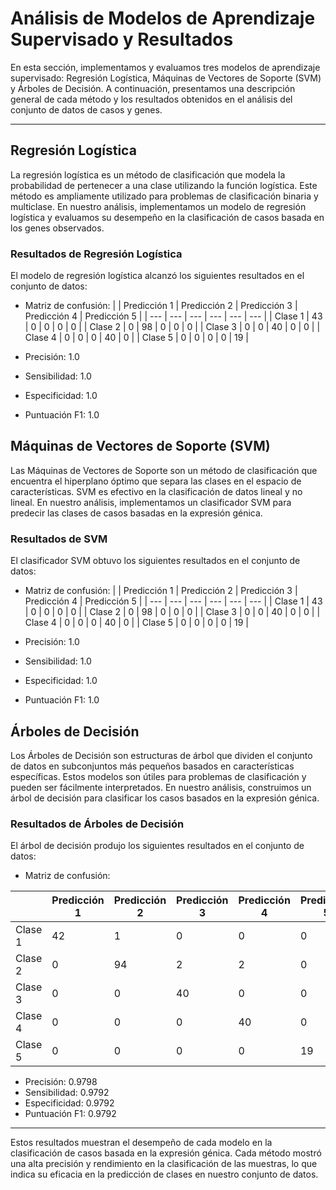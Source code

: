 # Análisis de Modelos de Aprendizaje Supervisado y Resultados

En esta sección, implementamos y evaluamos tres modelos de aprendizaje supervisado: Regresión Logística, Máquinas de Vectores de Soporte (SVM) y Árboles de Decisión. A continuación, presentamos una descripción general de cada método y los resultados obtenidos en el análisis del conjunto de datos de casos y genes.

---

## Regresión Logística

La regresión logística es un método de clasificación que modela la probabilidad de pertenecer a una clase utilizando la función logística. Este método es ampliamente utilizado para problemas de clasificación binaria y multiclase. En nuestro análisis, implementamos un modelo de regresión logística y evaluamos su desempeño en la clasificación de casos basada en los genes observados.

### Resultados de Regresión Logística

El modelo de regresión logística alcanzó los siguientes resultados en el conjunto de datos:

- Matriz de confusión:
|  | Predicción 1 | Predicción 2 | Predicción 3 | Predicción 4 | Predicción 5 |
| --- | --- | --- | --- | --- | --- |
| Clase 1 | 43 | 0 | 0 | 0 | 0 |
| Clase 2 | 0 | 98 | 0 | 0 | 0 |
| Clase 3 | 0 | 0 | 40 | 0 | 0 |
| Clase 4 | 0 | 0 | 0 | 40 | 0 |
| Clase 5 | 0 | 0 | 0 | 0 | 19 |

- Precisión: 1.0
- Sensibilidad: 1.0
- Especificidad: 1.0
- Puntuación F1: 1.0

## Máquinas de Vectores de Soporte (SVM)

Las Máquinas de Vectores de Soporte son un método de clasificación que encuentra el hiperplano óptimo que separa las clases en el espacio de características. SVM es efectivo en la clasificación de datos lineal y no lineal. En nuestro análisis, implementamos un clasificador SVM para predecir las clases de casos basadas en la expresión génica.

### Resultados de SVM

El clasificador SVM obtuvo los siguientes resultados en el conjunto de datos:

- Matriz de confusión:
|  | Predicción 1 | Predicción 2 | Predicción 3 | Predicción 4 | Predicción 5 |
| --- | --- | --- | --- | --- | --- |
| Clase 1 | 43 | 0 | 0 | 0 | 0 |
| Clase 2 | 0 | 98 | 0 | 0 | 0 |
| Clase 3 | 0 | 0 | 40 | 0 | 0 |
| Clase 4 | 0 | 0 | 0 | 40 | 0 |
| Clase 5 | 0 | 0 | 0 | 0 | 19 |

- Precisión: 1.0
- Sensibilidad: 1.0
- Especificidad: 1.0
- Puntuación F1: 1.0

## Árboles de Decisión

Los Árboles de Decisión son estructuras de árbol que dividen el conjunto de datos en subconjuntos más pequeños basados en características específicas. Estos modelos son útiles para problemas de clasificación y pueden ser fácilmente interpretados. En nuestro análisis, construimos un árbol de decisión para clasificar los casos basados en la expresión génica.

### Resultados de Árboles de Decisión

El árbol de decisión produjo los siguientes resultados en el conjunto de datos:

- Matriz de confusión:

|  | Predicción 1 | Predicción 2 | Predicción 3 | Predicción 4 | Predicción 5 |
| --- | --- | --- | --- | --- | --- |
| Clase 1 | 42 | 1 | 0 | 0 | 0 |
| Clase 2 | 0 | 94 | 2 | 2 | 0 |
| Clase 3 | 0 | 0 | 40 | 0 | 0 |
| Clase 4 | 0 | 0 | 0 | 40 | 0 |
| Clase 5 | 0 | 0 | 0 | 0 | 19 |

- Precisión: 0.9798
- Sensibilidad: 0.9792
- Especificidad: 0.9792
- Puntuación F1: 0.9792

---

Estos resultados muestran el desempeño de cada modelo en la clasificación de casos basada en la expresión génica. Cada método mostró una alta precisión y rendimiento en la clasificación de las muestras, lo que indica su eficacia en la predicción de clases en nuestro conjunto de datos.